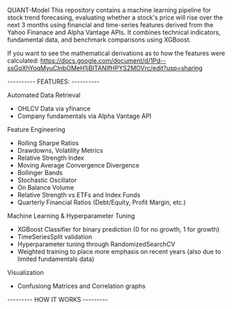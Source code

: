 QUANT-Model
This repository contains a machine learning pipeline for stock trend forecasing, evaluating whether a stock's price will rise over the next 3 months using financial and time-series features derived from the Yahoo Finanace and Alpha Vantage APIs. It combines technical indicators, fundamental data, and benchmark comparisons using XGBoost.

If you want to see the mathematical derivations as to how the features were calculated:
https://docs.google.com/document/d/1Pd--ssGqXhYoqMyuCInbOMeH1jBITANIfHPYS2MOVrc/edit?usp=sharing

---------- FEATURES: ----------

Automated Data Retrieval
  - OHLCV Data via yfinance
  - Company fundamentals via Alpha Vantage API

Feature Engineering
  - Rolling Sharpe Ratios
  - Drawdowns, Volatility Metrics
  - Relative Strength Index
  - Moving Average Convergence Divergence
  - Bollinger Bands
  - Stochastic Oscillator
  - On Balance Volume
  - Relative Strength vs ETFs and Index Funds
  - Quarterly Financial Ratios (Debt/Equity, Profit Margin, etc.)

Machine Learning & Hyperparameter Tuning
  - XGBoost Classifier for binary prediction (0 for no growth, 1 for growth)
  - TimeSeriesSplit validation
  - Hyperparameter tuning through RandomizedSearchCV
  - Weighted training to place more emphasis on recent years (also due to limited fundamentals data)
    
Visualization
  - Confusiong Matrices and Correlation graphs

--------- HOW IT WORKS ---------
